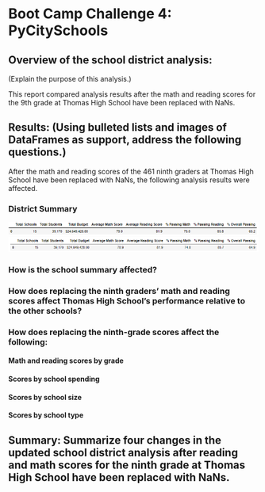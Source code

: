 # Boot Camp Challenge 4: PyCitySchools

## **Overview of the school district analysis:**

(Explain the purpose of this analysis.)

This report compared analysis results after the math and reading scores for the 9th grade at Thomas High School have been replaced with NaNs.


## **Results: (Using bulleted lists and images of DataFrames as support, address the following questions.)**

After the math and reading scores of the 461 ninth graders at Thomas High School have been replaced with NaNs, the following analysis results were affected.

### District Summary 
![District Summary before Correction](/Resources/district_summary_before_correction.png)
![District Summary after Correction](/Resources/district_summary_after_correction.png)


### How is the school summary affected?
### How does replacing the ninth graders’ math and reading scores affect Thomas High School’s performance relative to the other schools?
### How does replacing the ninth-grade scores affect the following:
#### Math and reading scores by grade
#### Scores by school spending
#### Scores by school size
#### Scores by school type

## **Summary: Summarize four changes in the updated school district analysis after reading and math scores for the ninth grade at Thomas High School have been replaced with NaNs.**